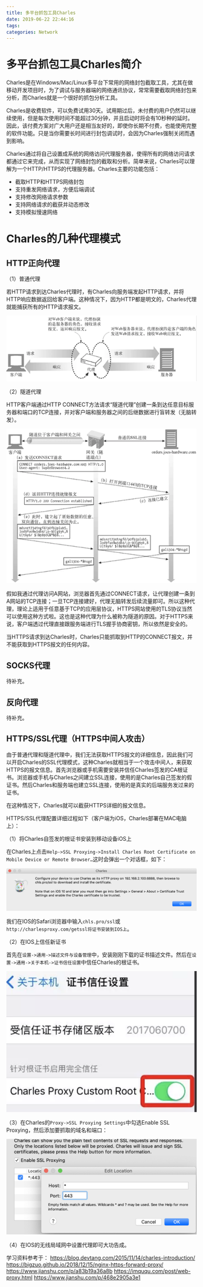 ```yaml
---
title: 多平台抓包工具Charles
date: 2019-06-22 22:44:16
tags:
categories: Network
---
```


# 多平台抓包工具Charles简介

Charles是在Windows/Mac/Linux多平台下常用的网络封包截取工具，尤其在做移动开发项目时，为了调试与服务器端的网络通讯协议，常常需要截取网络封包来分析，而Charles就是一个很好的抓包分析工具。

Charles是收费软件，可以免费试用30天。试用期过后，未付费的用户仍然可以继续使用，但是每次使用时间不能超过30分钟，并且启动时将会有10秒种的延时。因此，该付费方案对广大用户还是相当友好的，即使你长期不付费，也能使用完整的软件功能。只是当你需要长时间进行封包调试时，会因为Charles强制关闭而遇到影响。

Charles通过将自己设置成系统的网络访问代理服务器，使得所有的网络访问请求都通过它来完成，从而实现了网络封包的截取和分析。简单来说，Charles可以理解为一个HTTP/HTTPS的代理服务器。Charles主要的功能包括：

+ 截取HTTP和HTTPS网络封包
+ 支持重发网络请求，方便后端调试
+ 支持修改网络请求参数
+ 支持网络请求的截获并动态修改
+ 支持模拟慢速网络

# Charles的几种代理模式

## HTTP正向代理

（1）普通代理

若HTTP请求到达Charles代理时，有Charles向服务端发起HTTP请求，并将HTTP响应数据返回给客户端。这种情况下，因为HTTP都是明文的，Charles代理就能捕获所有的HTTP请求报文。

![](/images/charles_1_1.png)

（2）隧道代理

HTTP客户端通过HTTP CONNECT方法请求“隧道代理”创建一条到达任意目标服务器和端口的TCP连接，并对客户端和服务器之间的后继数据进行盲转发（无脑转发）。

![](/images/charles_1_2.png)

假如我通过代理访问A网站，浏览器首先通过CONNECT请求，让代理创建一条到A网站的TCP连接；一旦TCP连接建好，代理无脑转发后续流量即可。所以这种代理，理论上适用于任意基于TCP的应用层协议，HTTPS网站使用的TLS协议当然可以使用这种方式啦。这也是这种代理为什么被称为隧道的原因。对于HTTPS来说，客户端透过代理直接跟服务端进行TLS握手协商密钥，所以依然是安全的。

当HTTPS请求到达Charles时，Charles只能抓取到HTTP的CONNECT报文，并不能获取到HTTPS报文的任何内容。

## SOCKS代理

待补充。

## 反向代理

待补充。

## HTTPS/SSL代理（HTTPS中间人攻击）

由于普通代理和隧道代理中，我们无法获取HTTPS报文的详细信息，因此我们可以开启Charles的SSL代理模式，这种Charles就相当于一个攻击中间人，来获取HTTPS的报文信息。首先浏览器或手机需要安装并信任Charles签发的CA根证书。浏览器或手机与Charles之间建立SSL连接，使用的是Charles自己签发的假证书。然后Charles和服务端也建立SSL连接，使用的是真实的后端服务发过来的证书。

在这种情况下，Charles就可以截获HTTPS详细的报文信息。

HTTPS/SSL代理配置详细过程如下（客户端为iOS，Charles部署在MAC电脑上）：

（1）将Charles自签发的根证书安装到移动设备iOS上

在Charles上点击`Help->SSL Proxying->Install Charles Root Certificate on Mobile Device or Remote Browser…`这时会弹出一个对话框，如下：

![](/images/charles_1_3.png)

我们在IOS的Safari浏览器中输入`chls.pro/ssl`或`http://charlesproxy.com/getssl将证书安装到IOS上`。

（2）在IOS上信任新证书

首先在`设置->通用->描述文件与设备管理`中，安装刚刚下载的证书描述文件。然后在`设置->通用->关于本机->证书信任设置`中信任Charles的根证书。

![](/images/charles_1_4.png)

（3）在Charles的`Proxy->SSL Proxying Settings`中勾选Enable SSL Proxying，然后添加要抓取的域名和端口：

![](/images/charles_1_5.png)

（4）在IOS的无线局域网中设置代理即可大功告成。

学习资料参考于：
https://blog.devtang.com/2015/11/14/charles-introduction/
https://bigzuo.github.io/2018/12/15/nginx-https-forward-proxy/
https://www.jianshu.com/p/a83b19a36a8b
https://imququ.com/post/web-proxy.html
https://www.jianshu.com/p/468e2905a3e1
